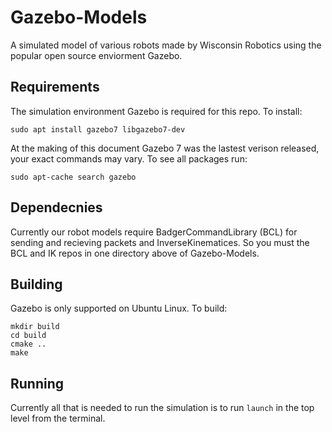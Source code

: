 # Gazebo-Models
A simulated model of various robots made by Wisconsin Robotics using the popular open source enviorment Gazebo.

## Requirements
The simulation environment Gazebo is required for this repo. To install:

```
sudo apt install gazebo7 libgazebo7-dev
```
At the making of this document Gazebo 7 was the lastest verison released, your exact commands may vary. To see all packages run:
```
sudo apt-cache search gazebo
```

## Dependecnies
Currently our robot models require BadgerCommandLibrary (BCL) for sending and recieving packets and InverseKinematices. So you must the BCL and IK repos in one directory above of Gazebo-Models.

## Building
Gazebo is only supported on Ubuntu Linux. To build:

```
mkdir build
cd build
cmake ..
make
```

## Running
Currently all that is needed to run the simulation is to run `launch` in the top level from the terminal.
